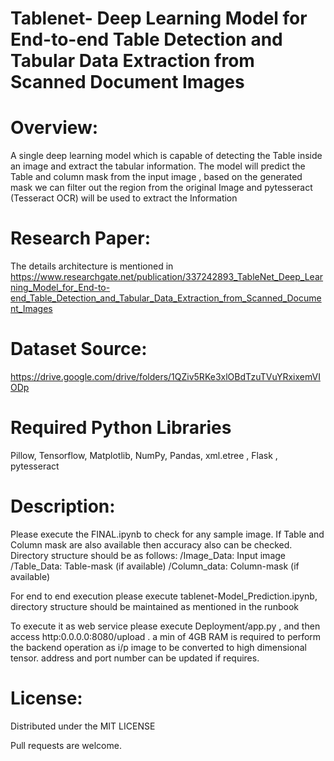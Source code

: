 # Tablenet- Deep Learning Model for End-to-end Table Detection and Tabular Data Extraction from Scanned Document Images

# Overview:
A single deep learning model which is capable of detecting the Table inside an image and extract the tabular information. The model will predict the Table and column mask from the input image , based on the generated mask we can filter out the region from the original Image and pytesseract (Tesseract OCR) will be used to extract the Information

# Research Paper:
The details architecture is mentioned in 
https://www.researchgate.net/publication/337242893_TableNet_Deep_Learning_Model_for_End-to-end_Table_Detection_and_Tabular_Data_Extraction_from_Scanned_Document_Images

# Dataset Source:
https://drive.google.com/drive/folders/1QZiv5RKe3xlOBdTzuTVuYRxixemVIODp

# Required Python Libraries
Pillow, Tensorflow, Matplotlib, NumPy, Pandas, xml.etree , Flask , pytesseract

# Description:
Please execute the FINAL.ipynb to check for any sample image. If Table and Column mask are also available then accuracy also can be checked. Directory structure should be as follows:
  /Image_Data: Input image
  /Table_Data: Table-mask  (if available)
  /Column_data: Column-mask (if available)
  
  For end to end execution please execute tablenet-Model_Prediction.ipynb, directory structure should be maintained as mentioned in the runbook
  
  To execute it as web service please execute Deployment/app.py , and then access http:0.0.0.0:8080/upload . a min of 4GB RAM is required to perform the backend operation as i/p image to be converted to high dimensional tensor. address and port number can be updated if requires.
  
# License:
Distributed under the MIT LICENSE

Pull requests are welcome.
